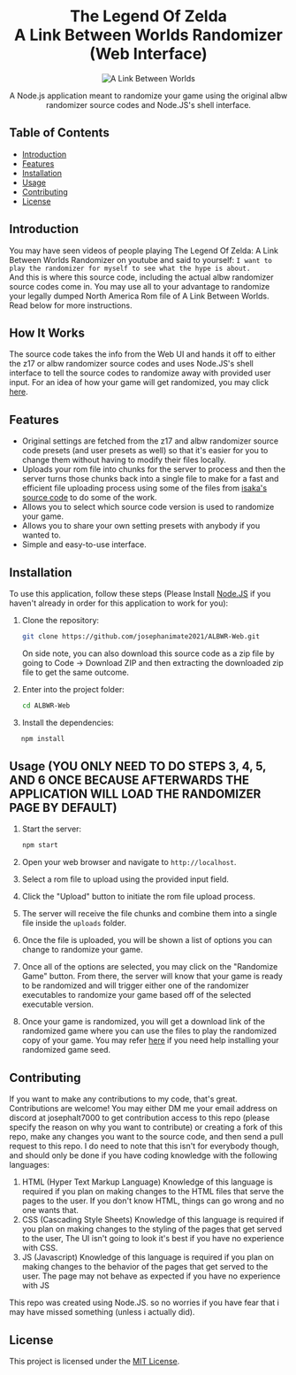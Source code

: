 <div align="center">
  <h1>
    The Legend Of Zelda
    <br>
    A Link Between Worlds Randomizer 
    <br>
    (Web Interface)
  </h1>
  <img src="https://github.com/user-attachments/assets/a1185a97-2e5f-4bde-901b-23836b2ca64e" alt="A Link Between Worlds">
  <p>A Node.js application meant to randomize your game using the original albw randomizer source codes and Node.JS's shell interface.</p>
</div>

## Table of Contents

- [Introduction](#introduction)
- [Features](#features)
- [Installation](#installation)
- [Usage](#usage)
- [Contributing](#contributing)
- [License](#license)

## Introduction

You may have seen videos of people playing The Legend Of Zelda: A Link Between Worlds Randomizer on youtube and said to yourself:
`I want to play the randomizer for myself to see what the hype is about.`<br>
And this is where this source code, including the actual albw randomizer source codes come in. You may use all to your advantage to randomize your legally dumped North America Rom file of A Link Between Worlds. Read below for more instructions.


## How It Works

The source code takes the info from the Web UI and hands it off to either the z17 or albw randomizer source codes and uses Node.JS's shell interface to tell the source codes to randomize away with provided user input. For an idea of how your game will get randomized, you may click [here](https://github.com/rickfay/z17-randomizer/tree/master?tab=readme-ov-file#running-the-randomizer).


## Features

- Original settings are fetched from the z17 and albw randomizer source code presets (and user presets as well) so that it's easier for you to change them without having to modify their files locally.
- Uploads your rom file into chunks for the server to process and then the server turns those chunks back into a single file to make for a fast and efficient file uploading process using some of the files from [isaka's source code](https://github.com/isaka-james/chunks-to-file) to do some of the work.
- Allows you to select which source code version is used to randomize your game.
- Allows you to share your own setting presets with anybody if you wanted to.
- Simple and easy-to-use interface.


## Installation

To use this application, follow these steps (Please Install [Node.JS](https://nodejs.org) if you haven't already in order for this application to work for you):

1. Clone the repository:

   ```bash
   git clone https://github.com/josephanimate2021/ALBWR-Web.git
   ```
   On side note, you can also download this source code as a zip file by going to Code -> Download ZIP and then extracting the downloaded zip file to get the same outcome.

2. Enter into the project folder:

   ```bash
   cd ALBWR-Web
   ```
3. Install the dependencies:
```bash
   npm install
```

## Usage (YOU ONLY NEED TO DO STEPS 3, 4, 5, AND 6 ONCE BECAUSE AFTERWARDS THE APPLICATION WILL LOAD THE RANDOMIZER PAGE BY DEFAULT)

1. Start the server:

   ```bash
   npm start
   ```
   
2. Open your web browser and navigate to `http://localhost`.
3. Select a rom file to upload using the provided input field.
4. Click the "Upload" button to initiate the rom file upload process.
5. The server will receive the file chunks and combine them into a single file inside the `uploads` folder.
6. Once the file is uploaded, you will be shown a list of options you can change to randomize your game.
7. Once all of the options are selected, you may click on the "Randomize Game" button. From there, the server will know that your game is ready to be randomized and will trigger either one of the randomizer executables to randomize your game based off of the selected executable version.
8. Once your game is randomized, you will get a download link of the randomized game where you can use the files to play the randomized copy of your game. You may refer [here](https://github.com/rickfay/z17-randomizer/tree/master?tab=readme-ov-file#installing-seeds) if you need help installing your randomized game seed.

## Contributing

If you want to make any contributions to my code, that's great. Contributions are welcome! You may either DM me your email address on discord at josephalt7000 to get contribution access to this repo (please specify the reason on why you want to contribute) or creating a fork of this repo, make any changes you want to the source code, and then send a pull request to this repo. I do need to note that this isn't for everybody though, and should only be done if you have coding knowledge with the following languages:

1. HTML (Hyper Text Markup Language)
   Knowledge of this language is required if you plan on making changes to the HTML files that serve the pages to the user. If you don't know HTML, things can go wrong and no one wants that.
2. CSS (Cascading Style Sheets)
   Knowledge of this language is required if you plan on making changes to the styling of the pages that get served to the user, The UI isn't going to look it's best if you have no experience with CSS.
3. JS (Javascript)
   Knowledge of this language is required if you plan on making changes to the behavior of the pages that get served to the user. The page may not behave as expected if you have no experience with JS

This repo was created using Node.JS. so no worries if you have fear that i may have missed something (unless i actually did).

## License

This project is licensed under the [MIT License](LICENSE).
